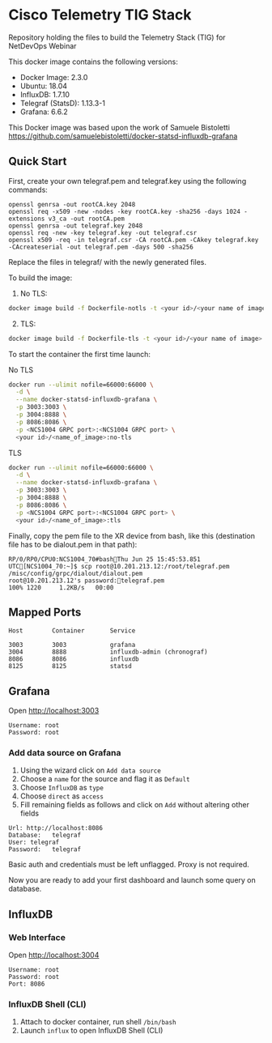 
# Cisco Telemetry TIG Stack

Repository holding the files to build the Telemetry Stack (TIG) for NetDevOps Webinar

This docker image contains the following versions:

* Docker Image:      2.3.0
* Ubuntu:            18.04
* InfluxDB:          1.7.10
* Telegraf (StatsD): 1.13.3-1
* Grafana:           6.6.2

This Docker image was based upon the work of Samuele Bistoletti
https://github.com/samuelebistoletti/docker-statsd-influxdb-grafana

## Quick Start

First, create your own telegraf.pem and telegraf.key using the following commands:

```
openssl genrsa -out rootCA.key 2048
openssl req -x509 -new -nodes -key rootCA.key -sha256 -days 1024 -extensions v3_ca -out rootCA.pem 
openssl genrsa -out telegraf.key 2048
openssl req -new -key telegraf.key -out telegraf.csr 
openssl x509 -req -in telegraf.csr -CA rootCA.pem -CAkey telegraf.key -CAcreateserial -out telegraf.pem -days 500 -sha256 
```
Replace the files in telegraf/ with the newly generated files.

To build the image:

1) No TLS:
```sh
docker image build -f Dockerfile-notls -t <your id>/<your name of image>:no-tls
```

2) TLS:
```sh
docker image build -f Dockerfile-tls -t <your id>/<your name of image>:tls
```

To start the container the first time launch:

No TLS
```sh
docker run --ulimit nofile=66000:66000 \
  -d \
  --name docker-statsd-influxdb-grafana \
  -p 3003:3003 \
  -p 3004:8888 \
  -p 8086:8086 \
  -p <NCS1004 GRPC port>:<NCS1004 GRPC port> \
  <your id>/<name_of_image>:no-tls
```

TLS
```sh
docker run --ulimit nofile=66000:66000 \
  -d \
  --name docker-statsd-influxdb-grafana \
  -p 3003:3003 \
  -p 3004:8888 \
  -p 8086:8086 \
  -p <NCS1004 GRPC port>:<NCS1004 GRPC port> \
  <your id>/<name_of_image>:tls
```

Finally, copy the pem file to the XR device from bash, like this (destination file has to be dialout.pem in that path):

``` 
RP/0/RP0/CPU0:NCS1004_70#bashThu Jun 25 15:45:53.851 UTC[NCS1004_70:~]$ scp root@10.201.213.12:/root/telegraf.pem /misc/config/grpc/dialout/dialout.pem
root@10.201.213.12's password:telegraf.pem                                 100% 1220     1.2KB/s   00:00 
``` 
## Mapped Ports

```
Host		Container		Service

3003		3003			grafana
3004		8888			influxdb-admin (chronograf)
8086		8086			influxdb
8125		8125			statsd
```

## Grafana

Open <http://localhost:3003>

```
Username: root
Password: root
```

### Add data source on Grafana

1. Using the wizard click on `Add data source`
2. Choose a `name` for the source and flag it as `Default`
3. Choose `InfluxDB` as `type`
4. Choose `direct` as `access`
5. Fill remaining fields as follows and click on `Add` without altering other fields

```
Url: http://localhost:8086
Database:	telegraf
User: telegraf
Password:	telegraf
```

Basic auth and credentials must be left unflagged. Proxy is not required.

Now you are ready to add your first dashboard and launch some query on database.

## InfluxDB

### Web Interface

Open <http://localhost:3004>

```
Username: root
Password: root
Port: 8086
```

### InfluxDB Shell (CLI)

1. Attach to docker container, run shell `/bin/bash`
2. Launch `influx` to open InfluxDB Shell (CLI)
